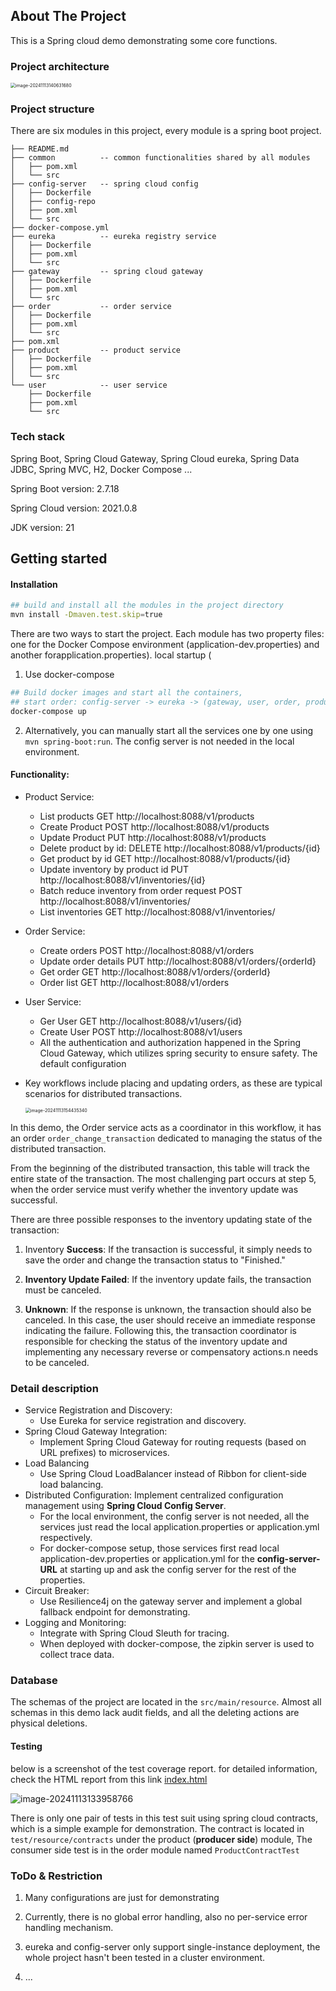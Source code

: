 ## About The Project

This is a Spring cloud demo demonstrating some core functions.

### Project architecture

<img src="./README_img/image-20241113140631680.png" alt="image-20241113140631680" style="zoom:50%;" />

### Project structure

There are six modules in this project, every module is a spring boot project.

``````
├── README.md
├── common          -- common functionalities shared by all modules
│   ├── pom.xml
│   └── src
├── config-server   -- spring cloud config
│   ├── Dockerfile  
│   ├── config-repo 
│   ├── pom.xml
│   └── src
├── docker-compose.yml
├── eureka          -- eureka registry service
│   ├── Dockerfile
│   ├── pom.xml
│   └── src
├── gateway         -- spring cloud gateway
│   ├── Dockerfile
│   ├── pom.xml
│   └── src
├── order           -- order service
│   ├── Dockerfile
│   ├── pom.xml
│   └── src
├── pom.xml
├── product         -- product service
│   ├── Dockerfile
│   ├── pom.xml
│   └── src
└── user            -- user service
    ├── Dockerfile
    ├── pom.xml
    └── src
``````

### Tech stack

Spring Boot, Spring Cloud Gateway, Spring Cloud eureka, Spring Data JDBC, Spring MVC, H2, Docker Compose ...

Spring Boot version: 2.7.18

Spring Cloud version: 2021.0.8

JDK version: 21

## Getting started

#### Installation

``````bash
## build and install all the modules in the project directory
mvn install -Dmaven.test.skip=true
``````

There are two ways to start the project. Each module has two property files: one for the Docker Compose environment (application-dev.properties) and another forapplication.properties). local startup (

1. Use docker-compose

``````bash
## Build docker images and start all the containers, 
## start order: config-server -> eureka -> (gateway, user, order, product)
docker-compose up
``````

2. Alternatively, you can manually start all the services one by one using `mvn spring-boot:run`. The config server is not needed in the local environment.

#### Functionality:

- Product Service:

  - List products GET  http://localhost:8088/v1/products
  - Create Product POST http://localhost:8088/v1/products
  - Update Product PUT http://localhost:8088/v1/products
  - Delete product by id:  DELETE http://localhost:8088/v1/products/{id}
  - Get product by id GET http://localhost:8088/v1/products/{id}
  - Update inventory by product id PUT http://localhost:8088/v1/inventories/{id}
  - Batch reduce inventory from order request POST http://localhost:8088/v1/inventories/
  - List inventories GET http://localhost:8088/v1/inventories/

- Order Service:

  - Create orders POST http://localhost:8088/v1/orders
  - Update order details PUT http://localhost:8088/v1/orders/{orderId}
  -  Get order GET http://localhost:8088/v1/orders/{orderId}
  - Order list GET http://localhost:8088/v1/orders

- User Service:

  - Ger User  GET  http://localhost:8088/v1/users/{id}
  - Create User POST  http://localhost:8088/v1/users
  - All the authentication and authorization happened in the Spring Cloud Gateway, which utilizes spring security to ensure safety. The default configuration 

- Key workflows include placing and updating orders, as these are typical scenarios for distributed transactions.

  <img src="./README_img/image-20241113154435340.png" alt="image-20241113154435340" style="zoom:50%;" />

In this demo, the Order service acts as a coordinator in this workflow, it has an order `order_change_transaction` dedicated to managing the status of the distributed transaction.

From the beginning of the distributed transaction, this table will track the entire state of the transaction. The most challenging part occurs at step 5, when the order service must verify whether the inventory update was successful.

There are three possible responses to the inventory updating state of the transaction:

1. Inventory **Success**: If the transaction is successful, it simply needs to save the order and change the transaction status to "Finished."

2. **Inventory Update Failed**: If the inventory update fails, the transaction must be canceled.

3. **Unknown**: If the response is unknown, the transaction should also be canceled. In this case, the user should receive an immediate response indicating the failure. Following this, the transaction coordinator is responsible for checking the status of the inventory update and implementing any necessary reverse or compensatory actions.n needs to be canceled. 

### Detail description

- Service Registration and Discovery: 
  - Use Eureka for service registration and discovery.
- Spring Cloud Gateway Integration: 
  - Implement Spring Cloud Gateway for routing requests (based on URL prefixes) to microservices. 
- Load Balancing
  - Use Spring Cloud LoadBalancer instead of Ribbon for client-side load balancing.
- Distributed Configuration: Implement centralized configuration management
  using **Spring Cloud Config Server**.
  - For the local environment, the config server is not needed, all the services just read the local application.properties or application.yml respectively.
  - For docker-compose setup, those services first read local application-dev.properties or application.yml for the **config-server-URL** at starting up and ask the config server for the rest of the properties.
- Circuit Breaker: 
  - Use Resilience4j on the gateway server and implement a global fallback endpoint for demonstrating.
- Logging and Monitoring: 
  - Integrate with Spring Cloud Sleuth for tracing.
  - When deployed with docker-compose, the zipkin server is used to collect trace data.

### Database

The schemas of the project are located in the `src/main/resource`. Almost all schemas in this demo lack audit fields, and all the deleting actions are physical deletions.  

#### Testing

below is a screenshot of the test coverage report. for detailed information, check the HTML report from this link   [index.html](htmlReport/index.html) 

![image-20241113133958766](./README_img/image-20241113133958766.png)

There is only one pair of tests in this test suit using spring cloud contracts, which is a simple example for demonstration. The contract is located in `test/resource/contracts` under the product (**producer side**) module, The consumer side test is in the order module named `ProductContractTest` 

### ToDo & Restriction

1. Many configurations are just for demonstrating 

2. Currently, there is no global error handling, also no per-service error handling mechanism.

3. eureka and config-server only support single-instance deployment, the whole project hasn't been tested in a cluster environment.
4. ...

##### 







